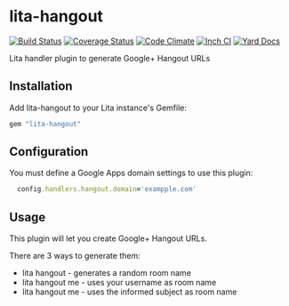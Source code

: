 # lita-hangout

[![Build Status](https://travis-ci.org/brodock/lita-hangout.svg?branch=master)](https://travis-ci.org/brodock/lita-hangout)
[![Coverage Status](https://coveralls.io/repos/brodock/lita-hangout/badge.svg?branch=master)](https://coveralls.io/r/brodock/lita-hangout?branch=master)
[![Code Climate](https://codeclimate.com/github/brodock/lita-hangout/badges/gpa.svg)](https://codeclimate.com/github/brodock/lita-hangout)
[![Inch CI](http://inch-ci.org/github/brodock/lita-hangout.svg?branch=master)](http://inch-ci.org/github/brodock/lita-hangout)
[![Yard Docs](http://img.shields.io/badge/yard-docs-blue.svg)](http://rubydoc.info/github/brodock/lita-hangout/master)

Lita handler plugin to generate Google+ Hangout URLs

## Installation

Add lita-hangout to your Lita instance's Gemfile:

``` ruby
gem "lita-hangout"
```

## Configuration

You must define a Google Apps domain settings to use this plugin:

```ruby
  config.handlers.hangout.domain='exampple.com'
```

## Usage

This plugin will let you create Google+ Hangout URLs.

There are 3 ways to generate them:
* lita hangout - generates a random room name
* lita hangout me - uses your username as room name
* lita hangout me <subject> - uses the informed subject as room name
